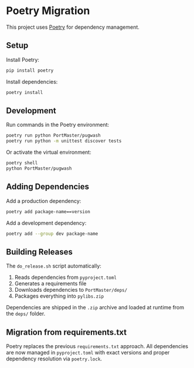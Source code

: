 # Poetry Migration

This project uses [Poetry](https://python-poetry.org/) for dependency management.

## Setup

Install Poetry:
```bash
pip install poetry
```

Install dependencies:
```bash
poetry install
```

## Development

Run commands in the Poetry environment:
```bash
poetry run python PortMaster/pugwash
poetry run python -m unittest discover tests
```

Or activate the virtual environment:
```bash
poetry shell
python PortMaster/pugwash
```

## Adding Dependencies

Add a production dependency:
```bash
poetry add package-name==version
```

Add a development dependency:
```bash
poetry add --group dev package-name
```

## Building Releases

The `do_release.sh` script automatically:
1. Reads dependencies from `pyproject.toml`
2. Generates a requirements file
3. Downloads dependencies to `PortMaster/deps/`
4. Packages everything into `pylibs.zip`

Dependencies are shipped in the `.zip` archive and loaded at runtime from the `deps/` folder.

## Migration from requirements.txt

Poetry replaces the previous `requirements.txt` approach. All dependencies are now managed in `pyproject.toml` with exact versions and proper dependency resolution via `poetry.lock`.
